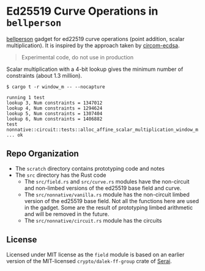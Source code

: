 # Ed25519 Curve Operations in `bellperson`

[bellperson](https://github.com/filecoin-project/bellperson) gadget for ed22519 curve operations (point addition, scalar multiplication). It is inspired by the approach taken by [circom-ecdsa](https://github.com/0xPARC/circom-ecdsa).

> Experimental code, do not use in production

Scalar multiplication with a 4-bit lookup gives the minimum number of constraints (about 1.3 million).

```
$ cargo t -r window_m -- --nocapture

running 1 test
lookup 3, Num constraints = 1347012
lookup 4, Num constraints = 1294624
lookup 5, Num constraints = 1307404
lookup 6, Num constraints = 1406882
test nonnative::circuit::tests::alloc_affine_scalar_multiplication_window_m ... ok
```

## Repo Organization

- The `scratch` directory contains prototyping code and notes
- The `src` directory has the Rust code
    + The `src/field.rs` and `src/curve.rs` modules have the non-circuit and non-limbed versions of the ed25519 base field and curve.
    + The `src/nonnative/vanilla.rs` module has the non-circuit limbed version of the ed25519 base field. Not all the functions here are used in the gadget. Some are the result of prototyping limbed arithmetic and will be removed in the future.
    + The `src/nonnative/circuit.rs` module has the circuits 


## License

Licensed under MIT license as the `field` module is based on an earlier version of the MIT-licensed `crypto/dalek-ff-group` crate of [Serai](https://github.com/serai-dex/serai).